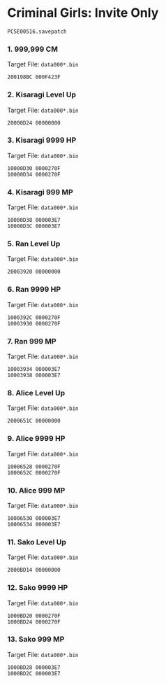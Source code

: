 #  Criminal Girls: Invite Only

`PCSE00516.savepatch`

### 1. 999,999 CM

Target File: `data000*.bin`

```
200198BC 000F423F
```

### 2. Kisaragi Level Up

Target File: `data000*.bin`

```
20000D24 00000000
```

### 3. Kisaragi 9999 HP

Target File: `data000*.bin`

```
10000D30 0000270F
10000D34 0000270F
```

### 4. Kisaragi 999 MP

Target File: `data000*.bin`

```
10000D38 000003E7
10000D3C 000003E7
```

### 5. Ran Level Up

Target File: `data000*.bin`

```
20003920 00000000
```

### 6. Ran 9999 HP

Target File: `data000*.bin`

```
1000392C 0000270F
10003930 0000270F
```

### 7. Ran 999 MP

Target File: `data000*.bin`

```
10003934 000003E7
10003938 000003E7
```

### 8. Alice Level Up

Target File: `data000*.bin`

```
2000651C 00000000
```

### 9. Alice 9999 HP

Target File: `data000*.bin`

```
10006528 0000270F
1000652C 0000270F
```

### 10. Alice 999 MP

Target File: `data000*.bin`

```
10006530 000003E7
10006534 000003E7
```

### 11. Sako Level Up

Target File: `data000*.bin`

```
2000BD14 00000000
```

### 12. Sako 9999 HP

Target File: `data000*.bin`

```
1000BD20 0000270F
1000BD24 0000270F
```

### 13. Sako 999 MP

Target File: `data000*.bin`

```
1000BD28 000003E7
1000BD2C 000003E7
```

